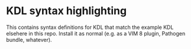 # KDL syntax highlighting

This contains syntax definitions for KDL that match the example KDL
elsehere in this repo.  Install it as normal (e.g. as a VIM 8 plugin,
Pathogen bundle, whatever).

